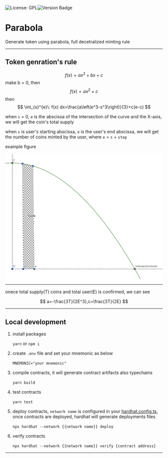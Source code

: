 ![License: GPL](https://img.shields.io/badge/license-GPLv2-blue)![Version Badge](https://img.shields.io/badge/version-0.0.1-lightgrey.svg)

# Parabola

Generate token using parabola, full decetralized minting rule

---
## Token genration's rule

$$
f(x) = ax^2+bx+c
$$
make b = 0, then
$$
f(x) = ax^2+c
$$
then
$$
\int_{s}^{e}\: f(x) dx=\frac{a\left(e^3-s^3\right)}{3}+c(e-c)
$$

when `s` = 0, `e` is the abscissa of the intersection of the curve and the X-axis, we will get the coin's total supply

when `s` is user's starting abscissa, `e` is the user's end abscissa, we will get the number of coins minted by the user, where `e` = `s` + `step`

example figure

![Parabola](./images/Parabola.png)

----
onece total supply(T) coins and total user(E) is confirmed,
we can see

$$
a=-\frac{3T}{2E^3},c=\frac{3T}{2E}
$$

---

## Local development

1. install packages
   
   `yarn` or `npm i`

2. create `.env` file and set your mnemonic as below

   `MNEMONIC="your mnemonic"`

3. compile contracts, it will generate contract artifacts also typechains

   `yarn build`

4. test contracts

   `yarn test`

5. deploy contracts, `network name` is configured in your [hardhat.config.ts](https://github.com/Alexandas/Parabola/blob/master/hardhat.config.ts#L48), once contracts are deployed, hardhat will generate deployments files

   `npx hardhat --network {{network name}} deploy`

6. verify contracts

   `npx hardhat --network {{network name}} verify {contract address}`

---
